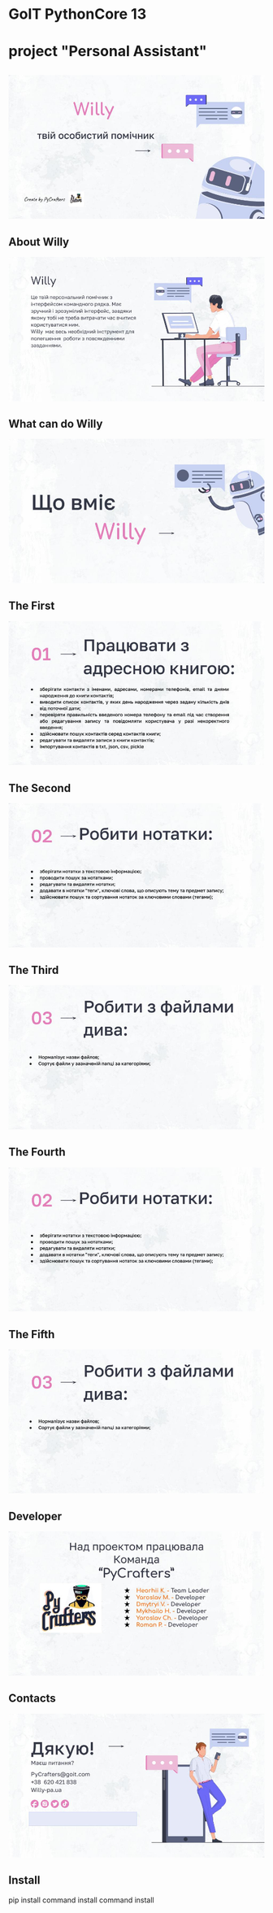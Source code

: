 # GoIT PythonCore 13
# project "Personal Assistant"
##
![Willy_personal_assistance](img/slide_1.jpg)
## About Willy
![Willy_about](img/slide_2.jpg)
## What can do Willy
![Willy_what_can_do](img/slide_3.jpg)
## The First
![Willy_01](img/slide_4.jpg)
## The Second
![Willy_02](img/slide_5.jpg)
## The Third
![Willy_03](img/slide_6.jpg)
## The Fourth
![Willy_02](img/slide_5.jpg)
## The Fifth
![Willy_03](img/slide_6.jpg)
## Developer
![Willy_04](img/slide_9.jpg)
## Contacts
![PyCrafters_contacts](img/slide_10.jpg)
## Install
pip install
command install
command install
